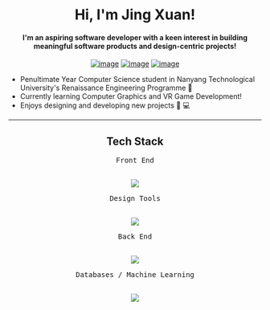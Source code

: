 <h1 align="center">Hi, I'm Jing Xuan!</h1>
<h4 align="center">I'm an aspiring software developer with a keen interest in building meaningful software products and design-centric projects!</h4>
<div align="center">

[![image](https://img.shields.io/badge/LinkedIn-0077B5?style=for-the-badge&logo=linkedin&logoColor=white)](https://www.linkedin.com/in/jing-xuan-ong-8b59b3201/)
[![image](https://img.shields.io/badge/Gmail-D14836?style=for-the-badge&logo=gmail&logoColor=white)](mailto:ongjx16@gmail.com)
[![image](https://img.shields.io/badge/Telegram-188AD5?style=for-the-badge&logo=telegram&logoColor=white)](https://t.me/ongjx16)

  


  
</div>
<div>
  
  - Penultimate Year Computer Science student in Nanyang Technological University's Renaissance Engineering Programme 📖
  - Currently learning Computer Graphics and VR Game Development!
  - Enjoys designing and developing new projects 🎨 💻
  
</div>

<hr>
<h2 align="center">Tech Stack</h2>
<!--tech stack icons-->
<div align = "center">
<kbd>
    <kbd align = "center" >Front End</kbd>
    <br>
    <br>
    <p align="center">
  <a href="https://skillicons.dev">
    <img src="https://skillicons.dev/icons?i=flutter,react,tailwind,html,css,nextjs&perline=14" />
  </a>
</p>
</kbd>
<kbd>
    <kbd align = "center" >Design Tools</kbd>
    <br>
    <br>
    <p align="center">
  <a href="https://skillicons.dev">
    <img src="https://skillicons.dev/icons?i=unity,figma,blender&perline=14" />
  </a>
</p>
</kbd>
<kbd>
    <kbd align = "center" >Back End</kbd>
    <br>
    <br>
    <p align="center">
  <a href="https://skillicons.dev">
    <img src="https://skillicons.dev/icons?i=nestjs,flask,firebase,postman,gcp&perline=14" />
  </a>
</p>
</kbd>
<kbd>
    <kbd align = "center" >Databases / Machine Learning</kbd>
    <br>
    <br>
    <p align="center">
  <a href="https://skillicons.dev">
    <img src="https://skillicons.dev/icons?i=mysql,tensorflow&perline=14" />
  </a>
</p>
</kbd>
</div>
